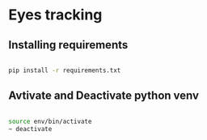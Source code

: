 # Eyes tracking 

## Installing requirements

```bash

pip install -r requirements.txt

```

## Avtivate and Deactivate python venv 

```bash

source env/bin/activate
~ deactivate

```

